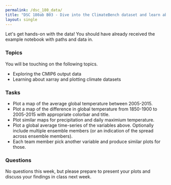 ```yaml
---
permalink: /dsc_180_data/
title: "DSC 180ab B03 - Dive into the ClimateBench dataset and learn about xarray"
layout: single
---
```


Let's get hands-on with the data! You should have already received the example notebook with paths and data in.

### Topics

You will be touching on the following topics.

- Exploring the CMIP6 output data 
- Learning about xarray and plotting climate datasets


### Tasks

- Plot a map of the average global temperature between 2005-2015. 
- Plot a map of the difference in global temperature from 1850-1900 to 2005-2015 with appropriate colorbar and title.
- Plot similar maps for precipitation and daily maximium temperature.
- Plot a global average time-series of the variables above. Optionally include multiple ensemble members (or an indication of the spread across ensemble members).
- Each team member pick another variable and produce similar plots for those.

### Questions

No questions this week, but please prepare to present your plots and discuss your findings in class next week.